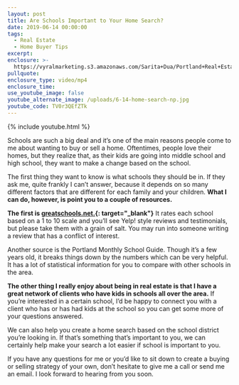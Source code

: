 ```yaml
---
layout: post
title: Are Schools Important to Your Home Search?
date: 2019-06-14 00:00:00
tags:
  - Real Estate
  - Home Buyer Tips
excerpt:
enclosure: >-
  https://vyralmarketing.s3.amazonaws.com/Sarita+Dua/Portland+Real+Estate+Agent-+Are+Schools+Important+to+Your+Home+Search_.mp4
pullquote:
enclosure_type: video/mp4
enclosure_time:
use_youtube_image: false
youtube_alternate_image: /uploads/6-14-home-search-np.jpg
youtube_code: TV0r3QEfZTk
---
```


{% include youtube.html %}

Schools are such a big deal and it’s one of the main reasons people come to me about wanting to buy or sell a home. Oftentimes, people love their homes, but they realize that, as their kids are going into middle school and high school, they want to make a change based on the school.

The first thing they want to know is what schools they should be in. If they ask me, quite frankly I can’t answer, because it depends on so many different factors that are different for each family and your children. **What I can do, however, is point you to a couple of resources.**

**The first is [greatschools.net.](https://www.greatschools.org/){: target="_blank"}** It rates each school based on a 1 to 10 scale and you’ll see Yelp\! style reviews and testimonials, but please take them with a grain of salt. You may run into someone writing a review that has a conflict of interest.

Another source is the Portland Monthly School Guide. Though it’s a few years old, it breaks things down by the numbers which can be very helpful. It has a lot of statistical information for you to compare with other schools in the area.

**The other thing I really enjoy about being in real estate is that I have a great network of clients who have kids in schools all over the area.** If you’re interested in a certain school, I’d be happy to connect you with a client who has or has had kids at the school so you can get some more of your questions answered.

We can also help you create a home search based on the school district you’re looking in. If that’s something that’s important to you, we can certainly help make your search a lot easier if school is important to you.

If you have any questions for me or you’d like to sit down to create a buying or selling strategy of your own, don’t hesitate to give me a call or send me an email. I look forward to hearing from you soon.
